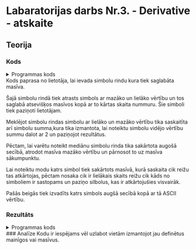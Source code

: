 <!-- https://help.github.com/en/github/writing-on-github/basic-writing-and-formatting-syntax -->
# Labaratorijas darbs Nr.3. - Derivative - atskaite

## Teorija

### Kods
<details>
  <summary> Programmas kods </summary>

    #include<stdio.h>
    #include<string.h>
  
    void main(){
     char string[51];
     char min[2];
     char max[2];
     char i;
     int summa=0;
     char skaits=0;

     printf("Lūdzu ievadiet simbolu rindu.");
     scanf("%s", &string);
     min[0] = string[0];
     min[1] = 0;
     max[0] = string[0];
     max[1] = 0;
     for(i=0;string[i]!='\0';i++){
      summa=summa+string[i];
      printf("%d. simbola (\"%c\") ASCII vērtība ir %d\n",i+1,string[i],string[i]);
      if(string[i]<min[0]){min[0]=string[i];min[1]=i;}
      if(string[i]>max[0]){max[0]=string[i];max[1]=i;}
     }
     printf("\nIevadītajā rindā ir %d simbolu gara.\n",i);
     printf("Mazākā vērtība no šiem simboliem ir %d. simbolam \"%c\", kura vētība ir %d\n",min[1]+1,min[0],min[0]);
     printf("Lielākā vērtība no šiem simboliem ir %d. simbolam \"%c\", kura vērtība ir %d\n",max[1]+1,max[0],max[0]);
     printf("Šo simbolu vidējā vērtība ir %d, kurai atbilst simbols \"%c\"\n",summa/i,summa/i);
     for(int j=0; j<i-1; j++){
      int Imin = j;
      for(int k=j+1; k<i; k++){
       if( string[k] < string[Imin])Imin = k;
      }
      int temp = string[Imin];
      string[Imin] = string[j];
      string[j] = temp;
     }
     printf("Simbolu rindas mediāna ir %d. simbols \"%c\", kuras vērtība ir %d\n",(i+1)/2,string[i/2],string[i/2]);
     char n=0,m=0;
     char mod[i][2];
     mod[0][0]=string[0];
     for(char l=0;l<=i;l++){
      if(string[l]==mod[m][0])n++;
      else {mod[m][1]=n;mod[m+1][0]=string[l];n=1;m++;}
     }
     char biezums=0;
     for(n=0;n<m;n++){
      if(biezums<mod[n][1])biezums=mod[n][1];
     }
     for(n=0;n<m;n++){
      if(biezums==mod[n][1])printf("Simbolu rindas moda ir simbols \"%c\", tā vērtība ir %d un tas atkārtojās %d reižu.\n",mod[n][0],mod[n][0],biezums);
     }
     for(n=0;n<i;n++){
      for(m=0;m<2;m++){
       if(m==0)printf("%c\t",string[n]);
       if(m==1)printf("%d\n",string[n]);
      }
     //  printf("\n");
     }
    }
</details>
Kods paprasa no lietotāja, lai ievada simbolu rindu kura tiek saglabāta masīva.

Šajā simbolu rindā tiek atrasts simbols ar mazāko un lielāko vērtību un tos saglabā atsevišķos masīvos kopā ar to kārtas skaita nummuru. Šie simboli tiek paziņoti lietotājam.

Meklējot simbolu rindas simbolu ar lielāko un mazāko vērtību tika saskaitīta arī simbolu summa,kura tika izmantota, lai noteiktu simbolu vidējo vērtību summu dalot ar 2 un paziņojot rezultātus.

Pēctam, lai varētu noteikt mediānu simbolu rinda tika sakārtota augošā secībā, atrodot masīva mazāko vērtību un pārnosot to uz masīva sākumpunktu.

Lai noteiktu modu katrs simbol tiek sakārtots masīvā, kurā saskaita cik reižu tas atkārtojas, pēctam nosaka cik ir lielākais skaits reižu cik kāds no simboliem ir sastopams un paziņo silbolus, kas ir atkārtojušies visvairāk.

Pašās beigās tiek izvadīts katrs simbols augšā secībā kopā ar tā ASCII vērtību.
### Rezultāts
<details>
  <summary> Programmas kods </summary>
  
    aaaaa.,/,/';67158903
    1. simbola ("a") ASCII vērtība ir 97
    2. simbola ("a") ASCII vērtība ir 97
    3. simbola ("a") ASCII vērtība ir 97
    4. simbola ("a") ASCII vērtība ir 97
    5. simbola ("a") ASCII vērtība ir 97
    6. simbola (".") ASCII vērtība ir 46
    7. simbola (",") ASCII vērtība ir 44
    8. simbola ("/") ASCII vērtība ir 47
    9. simbola (",") ASCII vērtība ir 44
    10. simbola ("/") ASCII vērtība ir 47
    11. simbola ("'") ASCII vērtība ir 39
    12. simbola (";") ASCII vērtība ir 59
    13. simbola ("6") ASCII vērtība ir 54
    14. simbola ("7") ASCII vērtība ir 55
    15. simbola ("1") ASCII vērtība ir 49
    16. simbola ("5") ASCII vērtība ir 53
    17. simbola ("8") ASCII vērtība ir 56
    18. simbola ("9") ASCII vērtība ir 57
    19. simbola ("0") ASCII vērtība ir 48
    20. simbola ("3") ASCII vērtība ir 51

    Ievadītajā rindā ir 20 simbolu gara.
    Mazākā vērtība no šiem simboliem ir 11. simbolam "'", kura ASCII vērtība ir 39
    Lielākā vērtība no šiem simboliem ir 1. simbolam "a", kura ASCII vērtība ir 97
    Šo simbolu vidējā ASCII vērtība ir 61, kurai atbilst simbols "="
    Simbolu rindas mediāna ir 10. simbols "6", kura ASCII vērtība ir 54
    Simbolu rindas moda ir simbols "a", tā ASCII vērtība ir 97 un tas atkārtojās 5 reižu.
    '	39
    ,	44
    ,	44
    .	46
    /	47
    /	47
    0	48
    1	49
    3	51
    5	53
    6	54
    7	55
    8	56
    9	57
    ;	59
    a	97
    a	97
    a	97
    a	97
    a	97
</details>
### Analīze
Kodu ir iespējams vēl uzlabot vietām izmantojot jau definētus mainīgos vai masīvus. 
